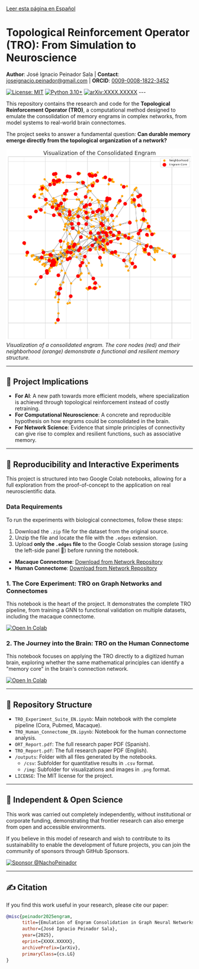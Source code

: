 [Leer esta página en Español](README.md)

# Topological Reinforcement Operator (TRO): From Simulation to Neuroscience

**Author**: José Ignacio Peinador Sala | **Contact**: [joseignacio.peinador@gmail.com](mailto:joseignacio.peinador@gmail.com) | **ORCID**: [0009-0008-1822-3452](https://orcid.org/0009-0008-1822-3452)

[![License: MIT](https://img.shields.io/badge/License-MIT-yellow.svg)](https://opensource.org/licenses/MIT)
[![Python 3.10+](https://img.shields.io/badge/python-3.10+-blue.svg)](https://www.python.org/downloads/)
[![arXiv:XXXX.XXXXX](https://img.shields.io/badge/arXiv-XXXX.XXXXX-b31b1b.svg)](https://arxiv.org/abs/XXXX.XXXXX) ---

This repository contains the research and code for the **Topological Reinforcement Operator (TRO)**, a computational method designed to emulate the consolidation of memory engrams in complex networks, from model systems to real-world brain connectomes.

The project seeks to answer a fundamental question: **Can durable memory emerge directly from the topological organization of a network?**

![Engram Visualization](https://github.com/NachoPeinador/Topological-Reinforcement-Operator/blob/main/outputs/img/ENG_engrama_consolidado.png)
*Visualization of a consolidated engram. The core nodes (red) and their neighborhood (orange) demonstrate a functional and resilient memory structure.*

---

## 🎯 Project Implications

* **For AI**: A new path towards more efficient models, where specialization is achieved through topological reinforcement instead of costly retraining.
* **For Computational Neuroscience**: A concrete and reproducible hypothesis on how engrams could be consolidated in the brain.
* **For Network Science**: Evidence that simple principles of connectivity can give rise to complex and resilient functions, such as associative memory.

---

## 🔬 Reproducibility and Interactive Experiments

This project is structured into two Google Colab notebooks, allowing for a full exploration from the proof-of-concept to the application on real neuroscientific data.

### Data Requirements

To run the experiments with biological connectomes, follow these steps:
1.  Download the `.zip` file for the dataset from the original source.
2.  Unzip the file and locate the file with the `.edges` extension.
3.  Upload **only the `.edges` file** to the Google Colab session storage (using the left-side panel 📁) before running the notebook.

* **Macaque Connectome**: [Download from Network Repository](https://networkrepository.com/bn-macaque-rhesus-cerebral-cortex-1.php)
* **Human Connectome**: [Download from Network Repository](https://networkrepository.com/bn-human-BNU-1-0025890-session-1.php)

### 1. The Core Experiment: TRO on Graph Networks and Connectomes

This notebook is the heart of the project. It demonstrates the complete TRO pipeline, from training a GNN to functional validation on multiple datasets, including the macaque connectome.

[![Open In Colab](https://colab.research.google.com/assets/colab-badge.svg)](https://colab.research.google.com/drive/1UoA1PnEJCWcytzHqp63F8pSReigC0dE0?usp=sharing)

### 2. The Journey into the Brain: TRO on the Human Connectome

This notebook focuses on applying the TRO directly to a digitized human brain, exploring whether the same mathematical principles can identify a "memory core" in the brain's connection network.

[![Open In Colab](https://colab.research.google.com/assets/colab-badge.svg)](https://colab.research.google.com/drive/1245KelkFksdcrnbSgGXmwhCrTPpzIiAx?usp=sharing)

---

## 📂 Repository Structure

* `TRO_Experiment_Suite_EN.ipynb`: Main notebook with the complete pipeline (Cora, Pubmed, Macaque).
* `TRO_Human_Connectome_EN.ipynb`: Notebook for the human connectome analysis.
* `ORT_Report.pdf`: The full research paper PDF (Spanish).
* `TRO_Report.pdf`: The full research paper PDF (English).
* `/outputs`: Folder with all files generated by the notebooks.
    * `/csv`: Subfolder for quantitative results in `.csv` format.
    * `/img`: Subfolder for visualizations and images in `.png` format.
* `LICENSE`: The MIT license for the project.

---

## 🔬 Independent & Open Science

This work was carried out completely independently, without institutional or corporate funding, demonstrating that frontier research can also emerge from open and accessible environments.

If you believe in this model of research and wish to contribute to its sustainability to enable the development of future projects, you can join the community of sponsors through GitHub Sponsors.

[![Sponsor @NachoPeinador](https://img.shields.io/badge/Sponsor-%E2%9D%A4-%23db61a2.svg)](https://github.com/sponsors/NachoPeinador)

---

## ✍️ Citation

If you find this work useful in your research, please cite our paper:

```bibtex
@misc{peinador2025engram,
      title={Emulation of Engram Consolidation in Graph Neural Networks via a Topological Reinforcement Operator}, 
      author={José Ignacio Peinador Sala},
      year={2025},
      eprint={XXXX.XXXXX},
      archivePrefix={arXiv},
      primaryClass={cs.LG}
}
```
